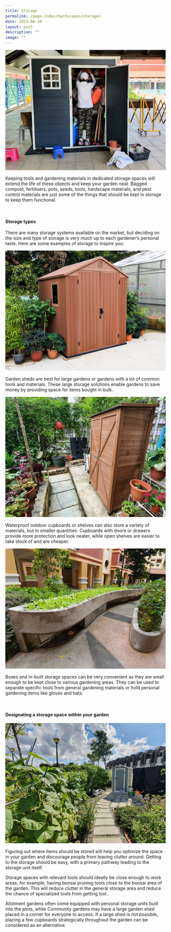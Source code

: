 ```yaml
---
title: Storage
permalink: /page-index/hardscapes/storage/
date: 2023-08-30
layout: post
description: ""
image: ""
---
```

<section>
	<img title="A storage shed with a Community Gardener arranging tools. Photo by Jacqueline Chua." src="/images/Hardscapes/Storage_JacChua%20(5).jpg">
<p>Keeping tools and gardening materials in dedicated storage spaces will extend the life of these objects and keep your garden neat. Bagged compost, fertilisers, pots, seeds, tools, hardscape materials, and pest control materials are just some of the things that should be kept in storage to keep them functional. </p> 
</section>
<br>
<section>
<h4>Storage types</h4>
<p>There are many storage systems available on the market, but deciding on the size and type of storage is very much up to each gardener’s personal taste. Here are some examples of storage to inspire you:</p> 
<img title="A garden shed. Photo by Jacqueline Chua." src="/images/Hardscapes/Storage_JacChua%20(6).jpg">
<p>Garden sheds are best for large gardens or gardens with a lot of common tools and materials. These large storage solutions enable gardens to save money by providing space for items bought in bulk. </p> 
<img title="An outdoor cupboard in a Community Garden. Photo by Jacqueline Chua." src="/images/Hardscapes/Storage_JacChua%20(1).jpg">
<p>Waterproof outdoor cupboards or shelves can also store a variety of materials, but in smaller quantities. Cupboards with doors or drawers provide more protection and look neater, while open shelves are easier to take stock of and are cheaper.</p>  
<img title="Planter beds with built-in storage units underneath. Photo by Jacqueline Chua." src="/images/Garden%20design/TampinesArcadia_JacChua%20(2).jpg">
<p>Boxes and in-built storage spaces can be very convenient as they are small enough to be kept close to various gardening areas. They can be used to separate specific tools from general gardening materials or hold personal gardening items like gloves and hats.</p>  
</section>
<br>
<section>
<h4>Designating a storage space within your garden</h4>
<img title="A garden shed hidden towards the back of a Community Garden. Photo by Jacqueline Chua." src="/images/Hardscapes/Pathway_JacChua%20(5).jpg">
<p>Figuring out where items should be stored will help you optimize the space in your garden and discourage people from leaving clutter around. Getting to the storage should be easy, with a primary pathway leading to the storage unit itself.</p> 
<p>Storage spaces with relevant tools should ideally be close enough to work areas, for example, having bonsai pruning tools close to the bonsai area of the garden. This will reduce clutter in the general storage area and reduce the chance of specialized tools from getting lost. </p> 
<p>Allotment gardens often come equipped with personal storage units built into the plots, while Community gardens may have a large garden shed placed in a corner for everyone to access. If a large shed is not possible, placing a few cupboards strategically throughout the garden can be considered as an alternative. </p> 
</section>